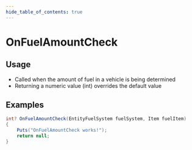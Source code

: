 ```yaml
---
hide_table_of_contents: true
---
```


# OnFuelAmountCheck

## Usage

* Called when the amount of fuel in a vehicle is being determined
* Returning a numeric value (int) overrides the default value

## Examples

```csharp title=""
int? OnFuelAmountCheck(EntityFuelSystem fuelSystem, Item fuelItem)
{
    Puts("OnFuelAmountCheck works!");
    return null;
}
```
